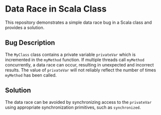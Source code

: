 # Data Race in Scala Class
This repository demonstrates a simple data race bug in a Scala class and provides a solution.

## Bug Description
The `MyClass` class contains a private variable `privateVar` which is incremented in the `myMethod` function.  If multiple threads call `myMethod` concurrently, a data race can occur, resulting in unexpected and incorrect results. The value of `privateVar` will not reliably reflect the number of times `myMethod` has been called.

## Solution
The data race can be avoided by synchronizing access to the `privateVar` using appropriate synchronization primitives, such as `synchronized`.
